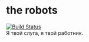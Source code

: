# the robots
[![Build Status](https://travis-ci.org/Takana-Norimasa/the_robots.svg?branch=master)](https://travis-ci.org/Takana-Norimasa/the_robots)  
Я твой слуга, я твой работник.


